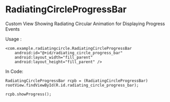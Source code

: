 RadiatingCircleProgressBar
==========================

Custom View Showing Radiating Circular Animation for Displaying Progress Events

Usage :
  
    <com.example.radiatingcircle.RadiatingCircleProgressBar 
        android:id="@+id/radiating_circle_progress_bar"
        android:layout_width="fill_parent"
        android:layout_height="fill_parent" />

In Code: 
 
    RadiatingCircleProgressBar rcpb = (RadiatingCircleProgressBar)
    rootView.findViewById(R.id.radiating_circle_progress_bar);

    rcpb.showProgress();
